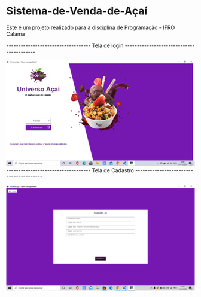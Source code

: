 # Sistema-de-Venda-de-Açaí
Este é um projeto realizado para a disciplina de Programação - IFRO Calama

----------------------------------- Tela de login -----------------------------------------

![Tela login](https://github.com/joaovictor78/Sistema-de-Venda-de-A-ai-/blob/master/home.png) 
----------------------------------- Tela de Cadastro ---------------------------------------

![Tela cadastro](https://github.com/joaovictor78/Sistema-de-Venda-de-A-ai-/blob/master/cadastro.png) 
